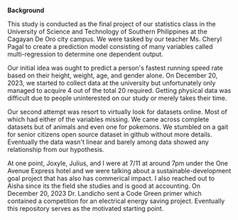 **Background**

This study is conducted as the final project of our statistics class in the University of Science and Technology of Southern Philippines at the Cagayan De Oro city campus. We were tasked by our teacher Ms. Cheryl Pagal to create a prediction model consisting of many variables called multi-regression to determine one dependent output.

Our initial idea was ought to predict a person's fastest running speed rate based on their height, weight, age, and gender alone. On December 20, 2023, we started to collect data at the university but unfortunately only managed to acquire 4 out of the total 20 required. Getting physical data was difficult due to people uninterested on our study or merely takes their time.

Our second attempt was resort to virtually look for datasets online. Most of which had either of the variables missing. We came across complete datasets but of animals and even one for pokemons. We stumbled on a gait for senior citizens open source dataset in github without more details. Eventually the data wasn't linear and barely among data showed any relationship from our hypothesis.

At one point, Joxyle, Julius, and I were at 7/11 at around 7pm under the One Avenue Express hotel and we were talking about a sustainable-development goal project that has also has commerical impact. I also reached out to Aisha since its the field she studies and is good at accounting. On December 20, 2023 Dr. Landicho sent a Code Green primer which contained a competition for an electrical energy saving project. Eventually this repository serves as the motivated starting point.
